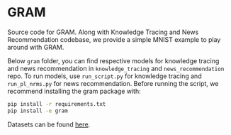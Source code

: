 # GRAM

Source code for GRAM.
Along with Knowledge Tracing and News Recommendation codebase, we provide a simple MNIST example to play around with GRAM. 

Below `gram` folder, you can find respective models for knowledge tracing and news recommendation in `knowledge_tracing` and `news_recommendation` repo. 
To run models, use `run_script.py` for knowledge tracing and `run_pl_nrms.py` for news recommendation. Before running the script, we recommend installing the gram package with:
```bash
pip install -r requirements.txt
pip install -e gram
```

Datasets can be found [here](https://tinyurl.com/gram-datasets).

